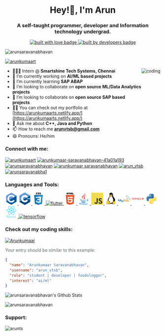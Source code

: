 <h1 align="center">Hey!👋, I'm Arun</h1>
<h3 align="center">A self-taught programmer, developer and Information technology undergrad.</h3>

<p align="center">
<a href="https://github.com/EddieHubCommunity" target="_blank" rel="noopener noreferrer">
    <img src="https://forthebadge.com/images/badges/built-with-love.svg" alt="built with love badge" />
<a href="https://github.com/EddieHubCommunity" target="_blank" rel="noopener noreferrer">
    <img src="https://forthebadge.com/images/badges/built-by-developers.svg" alt="built by developers badge" />
 </a></p>
<p align="left"> <img src="https://komarev.com/ghpvc/?username=arunsaravanabhavan&label=Profile%20views&color=0e75b6&style=flat" alt="arunsaravanabhavan" /> </p>

<p align="left"> <a href="https://twitter.com/arunkumaart" target="blank"><img src="https://img.shields.io/twitter/follow/arunkumaart?logo=twitter&style=for-the-badge" alt="arunkumaart" /></a> </p>

<img align="right"
alt="coding" src="[https://camo.githubusercontent.com/9afefcbff89a66b497e623146404d0e0d51fd46d9cd4039f8580a339a2ad9cbc/68747470733a2f2f6d69726f2e6d656469756d2e636f6d2f6d61782f323830302f312a4255376630324c655165454c7a747178613865436d772e676966](https://github.com/Arunsaravanabhavan/Arunsaravanabhavan/blob/main/man_coding.gif)" height="220"/>


- 🧑🏻‍💻 Intern @ **Smartshine Tech Systems, Chennai**
- 🔭 I’m currently working on **AI/ML based projects**
- 🌱 I’m currently learning **SAP ABAP**
- 👯 I’m looking to collaborate on **open source ML/Data Analytics projects**
- 🤝 I’m looking to collaborate on **open source SAP based projects**
- 👨‍💻 You can check out my portfolio at [https://arunkumaarts.netlify.app/](https://arunkumaarts.netlify.app/)
- 💬 Ask me about **C++, Java and Python**
- 📫 How to reach me **arunvtsb@gmail.com**
- 😄 Pronouns:  He/him

<h3 align="left">Connect with me:</h3>
<p align="left">
<a href="https://twitter.com/arunkumaart" target="blank"><img align="center" src="https://raw.githubusercontent.com/rahuldkjain/github-profile-readme-generator/master/src/images/icons/Social/twitter.svg" alt="arunkumaart" height="30" width="40" /></a>
<a href="https://linkedin.com/in/arunkumaar-saravanabhavan-41a01a193" target="blank"><img align="center" src="https://raw.githubusercontent.com/rahuldkjain/github-profile-readme-generator/master/src/images/icons/Social/linked-in-alt.svg" alt="arunkumaar-saravanabhavan-41a01a193" height="30" width="40" /></a>
<a href="https://kaggle.com/arunsaravanabhavan" target="blank"><img align="center" src="https://raw.githubusercontent.com/rahuldkjain/github-profile-readme-generator/master/src/images/icons/Social/kaggle.svg" alt="arunsaravanabhavan" height="30" width="40" /></a>
<a href="https://fb.com/arunkumaar saravanabhavan" target="blank"><img align="center" src="https://raw.githubusercontent.com/rahuldkjain/github-profile-readme-generator/master/src/images/icons/Social/facebook.svg" alt="arunkumaar saravanabhavan" height="30" width="40" /></a>
<a href="https://instagram.com/arun_vtsb" target="blank"><img align="center" src="https://raw.githubusercontent.com/rahuldkjain/github-profile-readme-generator/master/src/images/icons/Social/instagram.svg" alt="arun_vtsb" height="30" width="40" /></a>
<a href="https://www.hackerrank.com/arunsaravanabha1" target="blank"><img align="center" src="https://raw.githubusercontent.com/rahuldkjain/github-profile-readme-generator/master/src/images/icons/Social/hackerrank.svg" alt="arunsaravanabha1" height="30" width="40" /></a>
</p>

<h3 align="left">Languages and Tools:</h3>
<p align="left"> <a href="https://www.cprogramming.com/" target="_blank" rel="noreferrer"> <img src="https://raw.githubusercontent.com/devicons/devicon/master/icons/c/c-original.svg" alt="c" width="40" height="40"/> </a> <a href="https://www.w3schools.com/cpp/" target="_blank" rel="noreferrer"> <img src="https://raw.githubusercontent.com/devicons/devicon/master/icons/cplusplus/cplusplus-original.svg" alt="cplusplus" width="40" height="40"/> </a> <a href="https://www.w3schools.com/css/" target="_blank" rel="noreferrer"> <img src="https://raw.githubusercontent.com/devicons/devicon/master/icons/css3/css3-original-wordmark.svg" alt="css3" width="40" height="40"/> </a> <a href="https://flutter.dev" target="_blank" rel="noreferrer"> <img src="https://www.vectorlogo.zone/logos/flutterio/flutterio-icon.svg" alt="flutter" width="40" height="40"/> </a> <a href="https://www.w3.org/html/" target="_blank" rel="noreferrer"> <img src="https://raw.githubusercontent.com/devicons/devicon/master/icons/html5/html5-original-wordmark.svg" alt="html5" width="40" height="40"/> </a> <a href="https://www.java.com" target="_blank" rel="noreferrer"> <img src="https://raw.githubusercontent.com/devicons/devicon/master/icons/java/java-original.svg" alt="java" width="40" height="40"/> </a> <a href="https://developer.mozilla.org/en-US/docs/Web/JavaScript" target="_blank" rel="noreferrer"> <img src="https://raw.githubusercontent.com/devicons/devicon/master/icons/javascript/javascript-original.svg" alt="javascript" width="40" height="40"/> </a> <a href="https://www.linux.org/" target="_blank" rel="noreferrer"> <img src="https://raw.githubusercontent.com/devicons/devicon/master/icons/linux/linux-original.svg" alt="linux" width="40" height="40"/> </a> <a href="https://www.mysql.com/" target="_blank" rel="noreferrer"> <img src="https://raw.githubusercontent.com/devicons/devicon/master/icons/mysql/mysql-original-wordmark.svg" alt="mysql" width="40" height="40"/> </a> <a href="https://www.oracle.com/" target="_blank" rel="noreferrer"> <img src="https://raw.githubusercontent.com/devicons/devicon/master/icons/oracle/oracle-original.svg" alt="oracle" width="40" height="40"/> </a> <a href="https://www.python.org" target="_blank" rel="noreferrer"> <img src="https://raw.githubusercontent.com/devicons/devicon/master/icons/python/python-original.svg" alt="python" width="40" height="40"/> </a> <a href="https://reactjs.org/" target="_blank" rel="noreferrer"> <img src="https://raw.githubusercontent.com/devicons/devicon/master/icons/react/react-original-wordmark.svg" alt="react" width="40" height="40"/> </a> <a href="https://www.tensorflow.org" target="_blank" rel="noreferrer"> <img src="https://www.vectorlogo.zone/logos/tensorflow/tensorflow-icon.svg" alt="tensorflow" width="40" height="40"/> </a> </p>

<h3>Check out my coding skills:</h3>
<p align="left">
  <a href="https://www.hackerrank.com/arunsaravanabha1" target="_blank"><img align="center" src="https://cdn.jsdelivr.net/npm/simple-icons@3.0.1/icons/hackerrank.svg" alt="Arunkumaar" height="40" width="50" /></a>
</p>

<p>
  <span style="color: #606c71">Your entry should be similar to this example:</span>

```json
{
  "name": "Arunkumaar Saravanabhavan",
  "username": "arun_vtsb",
  "role": "student | developer | foodvlogger",
  "interest": "ai/ml"
}
```
</p>
<p><img src="https://github-readme-stats.vercel.app/api?username=arunsaravanabhavan&include_all_commits=true&count_private=true&show_icons=true&line_height=20&title_color=7A7ADB&icon_color=2234AE&text_color=D3D3D3&bg_color=0,000000,130F40" alt="arunsaravanabhavan's Github Stats"></p>

<p><img src="https://github-readme-stats.vercel.app/api/top-langs?username=arunsaravanabhavan&show_icons=true&locale=en&layout=compact&title_color=7A7ADB&icon_color=2234AE&text_color=D3D3D3&bg_color=0,000000,130F40" alt="arunsaravanabhavan" /></p>

<h3 align="left">Support:</h3>
<p><a href="https://www.buymeacoffee.com/arunts"> <img align="left" src="https://cdn.buymeacoffee.com/buttons/v2/default-yellow.png" height="50" width="210" alt="arunts" /></a></p>
